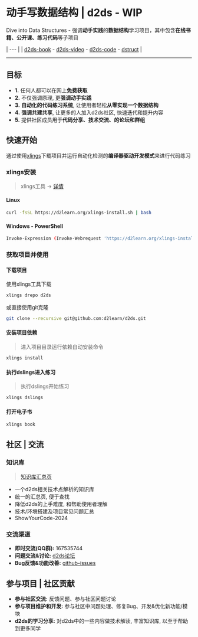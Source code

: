 # 动手写数据结构 | d2ds - WIP

Dive into Data Structures - 强调**动手实践**的**数据结构**学习项目，其中包含**在线书籍、公开课、练习代码**等子项目

| --- |
| [d2ds-book](https://d2learn.github.io/d2ds) - [d2ds-video](https://courses.d2learn.org/d2ds_course.html) - [d2ds-code](dslings) - [dstruct](https://github.com/Sunrisepeak/dstruct) |

---

## 目标

- **1.** 任何人都可以在网上**免费获取**
- **2.** 不仅强调原理, 更**强调动手实践**
- **3.** **自动化的代码练习系统**, 让使用者轻松**从零实现一个数据结构**
- **4.** **强调共建共享**, 让更多的人加入d2ds社区, 快速迭代和提升内容
- **5.** 提供社区成员用于**代码分享、技术交流、的论坛和群组**

## 快速开始

通过使用[xlings](https://github.com/d2learn/xlings)下载项目并运行自动化检测的**编译器驱动开发模式**来进行代码练习

### xlings安装

> xlings工具 -> [详情](https://d2learn.org/xlings)

#### Linux

```bash
curl -fsSL https://d2learn.org/xlings-install.sh | bash
```

#### Windows - PowerShell

```bash
Invoke-Expression (Invoke-Webrequest 'https://d2learn.org/xlings-install.ps1.txt' -UseBasicParsing).Content
```

### 获取项目并使用

#### 下载项目

使用xlings工具下载

```bash
xlings drepo d2ds
```

或直接使用git克隆

```bash
git clone --recursive git@github.com:d2learn/d2ds.git
```

#### 安装项目依赖

> 进入项目目录运行依赖自动安装命令

```bash
xlings install
```

#### 执行dslings进入练习

> 执行dslings开始练习

```bash
xlings dslings
```

#### 打开电子书

```bash
xlings book
```

## 社区 | 交流

### 知识库

> [知识库汇总页](http://forum.d2learn.org/post/122)

- 一个d2ds相关技术点解析的知识库
- 统一的汇总页, 便于查找
- 降低d2ds的上手难度, 和帮助使用者理解
- 技术/环境搭建及项目常见问题汇总
- ShowYourCode-2024

### 交流渠道

- **即时交流(QQ群):** 167535744
- **问题交流&讨论:** [d2ds论坛](https://forum.d2learn.org/category/6/d2ds-%E5%8A%A8%E6%89%8B%E5%AD%A6%E6%95%B0%E6%8D%AE%E7%BB%93%E6%9E%84)
- **Bug反馈&功能改善:** [github-issues](https://github.com/d2learn/d2ds/issues)

## 参与项目 | 社区贡献

- **参与社区交流:** 反馈问题、参与社区问题讨论
- **参与项目维护和开发:** 参与社区中问题处理、修复Bug、开发&优化新功能/模块
- **d2ds的学习分享:** 对d2ds中的一些内容做技术解读, 丰富知识库, 以至于帮助到更多同学
